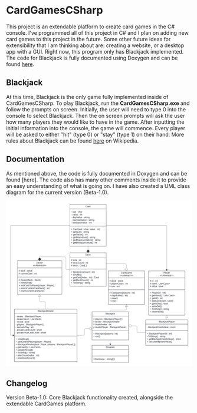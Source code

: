 # CardGamesCSharp
This project is an extendable platform to create card games in the C# console. I've programmed all of this project in C# and I plan on adding new card games to this project in the future. Some other future ideas for extensibility that I am thinking about are: creating a website, or a desktop app with a GUI. Right now, this program only has Blackjack implemented. The code for Blackjack is fully documented using Doxygen and can be found [here](https://github.com/AdamKvant/CardGamesCSharp/tree/main/CardGamesCSharp/docs).

## Blackjack
At this time, Blackjack is the only game fully implemented inside of CardGamesCSharp. To play Blackjack, run the **CardGamesCSharp.exe** and follow the prompts on screen. Initially, the user will need to type 0 into the console to select Blackjack. Then the on screen prompts will ask the user how many players they would like to have in the game. After inputting the initial information into the console, the game will commence. Every player will be asked to either "hit" (type 0) or "stay" (type 1) on their hand. More rules about Blackjack can be found [here](https://en.wikipedia.org/wiki/Blackjack) on Wikipedia.
## Documentation
As mentioned above, the code is fully documented in Doxygen and can be found [here]. The code also has many other comments inside it to provide an easy understanding of what is going on. I have also created a UML class diagram for the current version (Beta-1.0).

![UML class diagram of current release](https://github.com/AdamKvant/CardGamesCSharp/blob/main/CardGamesCSharp/images/C%23%20CardGames.png)

## Changelog
Version Beta-1.0: Core Blackjack functionality created, alongside the extendable CardGames platform. 
